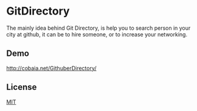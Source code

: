 GitDirectory
============

The mainly idea behind Git Directory, is help you to search person in your city at github, it can be to hire someone, or to increase your networking.

## Demo
<a href="http://cobaia.net/GithuberDirectory/">http://cobaia.net/GithuberDirectory/</a>

## License
<a href="http://opensource.org/licenses/MIT">MIT</a>
